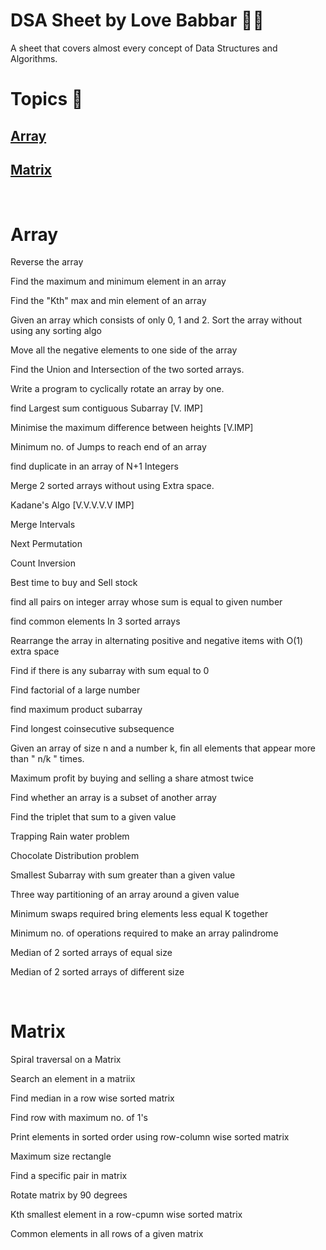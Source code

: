 <p align="center"> <h1>DSA Sheet by Love Babbar 👨‍💻 </h1></p>

A sheet that covers almost every concept of Data Structures and Algorithms.
<br>
# Topics 🧾
## [Array](#Array)
## [Matrix](#Matrix)
<br>

# Array
Reverse the array

Find the maximum and minimum element in an array

Find the "Kth" max and min element of an array 

Given an array which consists of only 0, 1 and 2. Sort the array without using any sorting algo

Move all the negative elements to one side of the array 

Find the Union and Intersection of the two sorted arrays.

Write a program to cyclically rotate an array by one.

find Largest sum contiguous Subarray [V. IMP]

Minimise the maximum difference between heights [V.IMP]

Minimum no. of Jumps to reach end of an array

find duplicate in an array of N+1 Integers

Merge 2 sorted arrays without using Extra space.

Kadane's Algo [V.V.V.V.V IMP]

Merge Intervals

Next Permutation

Count Inversion

Best time to buy and Sell stock

find all pairs on integer array whose sum is equal to given number

find common elements In 3 sorted arrays

Rearrange the array in alternating positive and negative items with O(1) extra space

Find if there is any subarray with sum equal to 0

Find factorial of a large number

find maximum product subarray 

Find longest coinsecutive subsequence

Given an array of size n and a number k, fin all elements that appear more than " n/k " times.

Maximum profit by buying and selling a share atmost twice

Find whether an array is a subset of another array

Find the triplet that sum to a given value

Trapping Rain water problem

Chocolate Distribution problem

Smallest Subarray with sum greater than a given value

Three way partitioning of an array around a given value

Minimum swaps required bring elements less equal K together

Minimum no. of operations required to make an array palindrome

Median of 2 sorted arrays of equal size

Median of 2 sorted arrays of different size



<br>

# Matrix

Spiral traversal on a Matrix

Search an element in a matriix

Find median in a row wise sorted matrix

Find row with maximum no. of 1's

Print elements in sorted order using row-column wise sorted matrix

Maximum size rectangle

Find a specific pair in matrix

Rotate matrix by 90 degrees

Kth smallest element in a row-cpumn wise sorted matrix

Common elements in all rows of a given matrix
